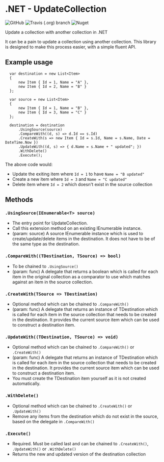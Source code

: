 # .NET - UpdateCollection

![GitHub](https://img.shields.io/github/license/mbrookson/updatecollection.svg)
![Travis (.org) branch](https://img.shields.io/travis/mbrookson/updatecollection/master.svg?label=build%3Amaster)
![Nuget](https://img.shields.io/nuget/v/UpdateCollection.svg)

Update a collection with another collection in .NET

It can be a pain to update a collection using another collection. This library is designed to make this process easier, with a simple fluent API.

## Example usage ##
```
  var destination = new List<Item> 
  { 
      new Item { Id = 1, Name = "A" },
      new Item { Id = 2, Name = "B" }
  };
  
  var source = new List<Item>
  {
      new Item { Id = 1, Name = "B" },
      new Item { Id = 3, Name = "C" }
  };

  destination = destination
      .UsingSource(source)
      .CompareWith((d, s) => d.Id == s.Id)
      .CreateWith(s => new Item { Id = s.Id, Name = s.Name, Date = DateTime.Now })
      .UpdateWith((d, s) => { d.Name = s.Name + " updated"; })
      .WithDelete()
      .Execute();
```

The above code would: 
- Update the exiting item where `Id = 1` to have `Name = "B updated"`
- Create a new item where `Id = 3` and `Name = "C updated"`
- Delete item where `Id = 2` which doesn't exist in the source collection


## Methods ##
### `.UsingSource(IEnumerable<T> source)` ###
- The entry point for UpdateCollection.
- Call this extension  method on an existing IEnumerable<TDestination> instance.
- (param: source) A source IEnumerable<TSource> instance which is used to create/update/delete items in the destination. It does not have to be of the same type as the destination.
  
### `.CompareWith((TDestination, TSource) => bool)` ###
- To be chained to `.UsingSource()`
- (param: func) A delegate that returns a boolean which is called for each item in the original collection as a comparator to use which matches against an item in the source collection.

### `.CreateWith(TSource => TDestination)` ###
- Optional method which can be chained to `.CompareWith()`
- (param: func) A delegate that returns an instance of TDestination which is called for each item in the source collection that needs to be created in the destination. It provides the current source item which can be used to construct a destination item.

### `.UpdateWith((TDestination, TSource) => void)` ###
- Optional method which can be chained to `.CompareWith()` or `.CreateWith()`
- (param: func) A delegate that returns an instance of TDestination which is called for each item in the source collection that needs to be created in the destination. It provides the current source item which can be used to construct a destination item.
- You must create the TDestination item yourself as it is not created automatically.

### `.WithDelete()` ###
- Optional method which can be chained to `.CreateWith()` or `.UpdateWith()`
- Remove any items from the destination which do not exist in the source, based on the delegate in `.CompareWith()`

### `.Execute()` ###
- Required. Must be called last and can be chained to `.CreateWith()`, `.UpdateWith()` or `.WithDelete()`
- Returns the new and updated version of the destination collection
